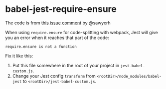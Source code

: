 # babel-jest-require-ensure

The code is from [this issue comment](https://github.com/atecarlos/webpack-babel-jest/issues/12#issuecomment-221308100) by @sawyerh

When using `require.ensure` for code-splitting with webpack, Jest will give you an error when it reaches that part of the code:

```
require.ensure is not a function
```

Fix it like this:

1. Put this file somewhere in the root of your project in `jest-babel-custom.js`.
2. Change your Jest config `transform` from `<rootDir>/node_modules/babel-jest` to `<rootDir>/jest-babel-custom.js`.
